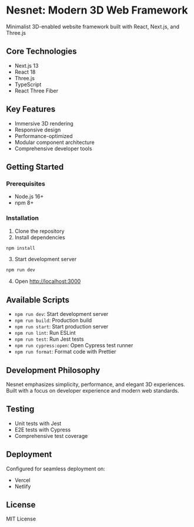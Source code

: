 # Nesnet: Modern 3D Web Framework

Minimalist 3D-enabled website framework built with React, Next.js, and Three.js

## Core Technologies
- Next.js 13
- React 18
- Three.js
- TypeScript
- React Three Fiber

## Key Features
- Immersive 3D rendering
- Responsive design
- Performance-optimized
- Modular component architecture
- Comprehensive developer tools

## Getting Started

### Prerequisites
- Node.js 16+
- npm 8+

### Installation
1. Clone the repository
2. Install dependencies
```bash
npm install
```

3. Start development server
```bash
npm run dev
```

4. Open [http://localhost:3000](http://localhost:3000)

## Available Scripts
- `npm run dev`: Start development server
- `npm run build`: Production build
- `npm run start`: Start production server
- `npm run lint`: Run ESLint
- `npm run test`: Run Jest tests
- `npm run cypress:open`: Open Cypress test runner
- `npm run format`: Format code with Prettier

## Development Philosophy
Nesnet emphasizes simplicity, performance, and elegant 3D experiences. Built with a focus on developer experience and modern web standards.

## Testing
- Unit tests with Jest
- E2E tests with Cypress
- Comprehensive test coverage

## Deployment
Configured for seamless deployment on:
- Vercel
- Netlify

## License
MIT License
